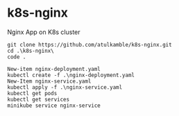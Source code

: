# k8s-nginx
Nginx App on K8s cluster
```
git clone https://github.com/atulkamble/k8s-nginx.git
cd .\k8s-nginx\
code .
```
```
New-item nginx-deployment.yaml
kubectl create -f .\nginx-deployment.yaml
New-Item nginx-service.yaml
kubectl apply -f .\nginx-service.yaml
kubectl get pods
kubectl get services
minikube service nginx-service
```